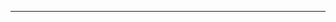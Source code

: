 <!--
CO_OP_TRANSLATOR_METADATA:
{
  "original_hash": "4bdff5070d182c64143dfe5a581d0ec7",
  "translation_date": "2025-08-28T18:32:22+00:00",
  "source_file": "02-SetupDevEnvironment/README.md",
  "language_code": "hr"
}
-->


---

